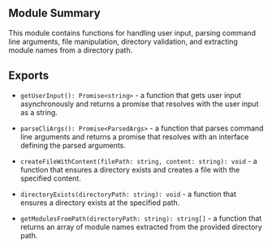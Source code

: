 ## Module Summary

This module contains functions for handling user input, parsing command line arguments, file manipulation, directory validation, and extracting module names from a directory path.

## Exports

- `getUserInput(): Promise<string>` - a function that gets user input asynchronously and returns a promise that resolves with the user input as a string.

- `parseCliArgs(): Promise<ParsedArgs>` - a function that parses command line arguments and returns a promise that resolves with an interface defining the parsed arguments.

- `createFileWithContent(filePath: string, content: string): void` - a function that ensures a directory exists and creates a file with the specified content.

- `directoryExists(directoryPath: string): void` - a function that ensures a directory exists at the specified path.

- `getModulesFromPath(directoryPath: string): string[]` - a function that returns an array of module names extracted from the provided directory path.
